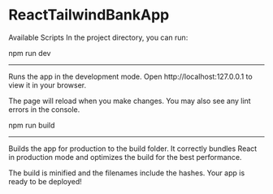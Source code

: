 # ReactTailwindBankApp


Available Scripts
In the project directory, you can run:


npm run dev
**********************

Runs the app in the development mode.
Open http://localhost:127.0.0.1 to view it in your browser.

The page will reload when you make changes.
You may also see any lint errors in the console.


npm run build
************************


Builds the app for production to the build folder.
It correctly bundles React in production mode and optimizes the build for the best performance.

The build is minified and the filenames include the hashes.
Your app is ready to be deployed!
